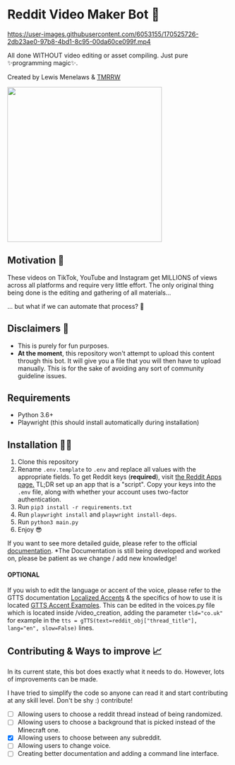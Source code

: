 # Reddit Video Maker Bot 🎥

https://user-images.githubusercontent.com/6053155/170525726-2db23ae0-97b8-4bd1-8c95-00da60ce099f.mp4

All done WITHOUT video editing or asset compiling. Just pure ✨programming magic✨.

Created by Lewis Menelaws & [TMRRW](https://tmrrwinc.ca)

[<picture>
  <source media="(prefers-color-scheme: dark)" srcset="https://user-images.githubusercontent.com/6053155/170528535-e274dc0b-7972-4b27-af22-637f8c370133.png">
  <source media="(prefers-color-scheme: light)" srcset="https://user-images.githubusercontent.com/6053155/170528582-cb6671e7-5a2f-4bd4-a048-0e6cfa54f0f7.png">
  <img src="https://user-images.githubusercontent.com/6053155/170528582-cb6671e7-5a2f-4bd4-a048-0e6cfa54f0f7.png" width="350">
</picture>](https://tmrrwinc.ca)

## Motivation 🤔

These videos on TikTok, YouTube and Instagram get MILLIONS of views across all platforms and require very little effort. The only original thing being done is the editing and gathering of all materials...

... but what if we can automate that process? 🤔

## Disclaimers 🚨

- This is purely for fun purposes.
- **At the moment**, this repository won't attempt to upload this content through this bot. It will give you a file that you will then have to upload manually. This is for the sake of avoiding any sort of community guideline issues.

## Requirements

- Python 3.6+
- Playwright (this should install automatically during installation)

## Installation 👩‍💻

1. Clone this repository
2. Rename `.env.template` to `.env` and replace all values with the appropriate fields. To get Reddit keys (**required**), visit [the Reddit Apps page.](https://www.reddit.com/prefs/apps) TL;DR set up an app that is a "script". Copy your keys into the `.env` file, along with whether your account uses two-factor authentication.
3. Run `pip3 install -r requirements.txt`
4. Run `playwright install` and `playwright install-deps`.
5. Run `python3 main.py`
6. Enjoy 😎

If you want to see more detailed guide, please refer to the official [documentation](https://immaharry.gitbook.io/reddit-automated-video-bot/).
*The Documentation is still being developed and worked on, please be patient as we change / add new knowledge!

#### OPTIONAL 

If you wish to edit the language or accent of the voice, please refer to the GTTS documentation [Localized Accents](https://gtts.readthedocs.io/en/latest/module.html#localized-accents) & the specifics of how to use it is located [GTTS Accent Examples](https://gtts.readthedocs.io/en/latest/module.html#examples). This can be edited in the voices.py file which is located inside /video_creation, adding the parameter `tld="co.uk"` for example in the `tts = gTTS(text=reddit_obj["thread_title"], lang="en", slow=False)` lines.

## Contributing & Ways to improve 📈

In its current state, this bot does exactly what it needs to do. However, lots of improvements can be made.

I have tried to simplify the code so anyone can read it and start contributing at any skill level. Don't be shy :) contribute!

- [ ] Allowing users to choose a reddit thread instead of being randomized.
- [ ] Allowing users to choose a background that is picked instead of the Minecraft one.
- [x] Allowing users to choose between any subreddit.
- [ ] Allowing users to change voice.
- [ ] Creating better documentation and adding a command line interface.
